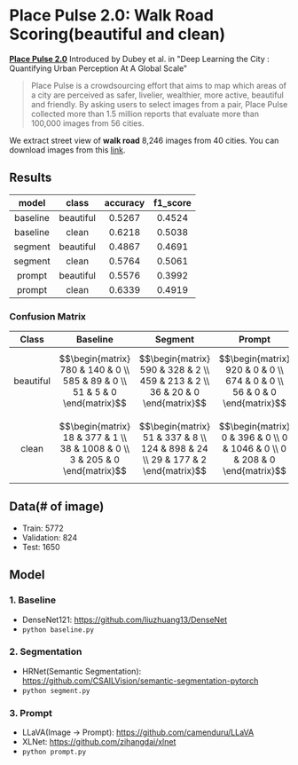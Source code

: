 # Place Pulse 2.0: Walk Road Scoring(beautiful and clean)
**[Place Pulse 2.0](https://paperswithcode.com/dataset/place-pulse-2-0)** Introduced by Dubey et al. in "Deep Learning the City : Quantifying Urban Perception At A Global Scale"

> Place Pulse is a crowdsourcing effort that aims to map which areas of a city are perceived as safer, livelier, wealthier, more active, beautiful and friendly. By asking users to select images from a pair, Place Pulse collected more than 1.5 million reports that evaluate more than 100,000 images from 56 cities.

We extract street view of **walk road** 8,246 images from 40 cities.
You can download images from this [link](https://drive.google.com/file/d/1goKUZP-0LDefLjUKMQAykpmheSofZBqI/view?usp=sharing).

## Results
|  model   | class      | accuracy | f1_score |
|:--------:|:----------:|:--------:|:--------:|
| baseline | beautiful  | 0.5267   | 0.4524   |
| baseline |   clean    | 0.6218   | 0.5038   |
| segment  | beautiful  | 0.4867   | 0.4691   |
| segment  |   clean    | 0.5764   | 0.5061   |
| prompt   | beautiful  | 0.5576   | 0.3992   |
| prompt   |   clean    | 0.6339   | 0.4919   |

### Confusion Matrix
|Class|Baseline|Segment|Prompt|
|:--:|:--:|:--:|:--:|
|beautiful|$$\begin{matrix} 780 & 140 & 0 \\ 585 & 89 & 0 \\ 51 & 5 & 0 \end{matrix}$$|$$\begin{matrix} 590 & 328 & 2 \\ 459 & 213 & 2 \\ 36 & 20 & 0 \end{matrix}$$|$$\begin{matrix} 920 & 0 & 0 \\ 674 & 0 & 0 \\ 56 & 0 & 0 \end{matrix}$$|
|clean|$$\begin{matrix} 18 & 377 & 1 \\ 38 & 1008 & 0 \\ 3 & 205 & 0 \end{matrix}$$|$$\begin{matrix} 51 & 337 & 8 \\ 124 & 898 & 24 \\ 29 & 177 & 2 \end{matrix}$$|$$\begin{matrix} 0 & 396 & 0 \\ 0 & 1046 & 0 \\ 0 & 208 & 0 \end{matrix}$$|

## Data(# of image)
- Train: 5772
- Validation: 824
- Test: 1650

## Model
### 1. Baseline
- DenseNet121: https://github.com/liuzhuang13/DenseNet
- ```python baseline.py```

### 2. Segmentation
- HRNet(Semantic Segmentation): https://github.com/CSAILVision/semantic-segmentation-pytorch
- ```python segment.py```

### 3. Prompt
- LLaVA(Image &rarr; Prompt): https://github.com/camenduru/LLaVA
- XLNet: https://github.com/zihangdai/xlnet
- ```python prompt.py```

